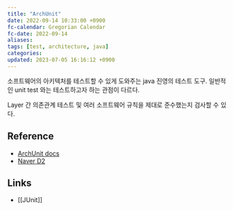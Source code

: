 ```yaml
---
title: "ArchUnit"
date: 2022-09-14 10:33:00 +0900
fc-calendar: Gregorian Calendar
fc-date: 2022-09-14
aliases: 
tags: [test, architecture, java]
categories: 
updated: 2023-07-05 16:16:12 +0900
---
```


소프트웨어의 아키텍처를 테스트할 수 있게 도와주는 java 진영의 테스트 도구. 일반적인 unit test 와는 테스트하고자 하는 관점이 다르다.

Layer 간 의존관계 테스트 및 여러 소프트웨어 규칙을 제대로 준수했는지 검사할 수 있다.

## Reference

- [ArchUnit docs](https://www.archunit.org/userguide/html/000_Index.html)
- [Naver D2](https://d2.naver.com/helloworld/9222129)

## Links

- [[JUnit]]
